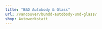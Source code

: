 ```yaml
---
title: "B&D Autobody & Glass"
url: /vancouver/bundd-autobody-und-glass/
shop: Autowerkstatt
---
```

